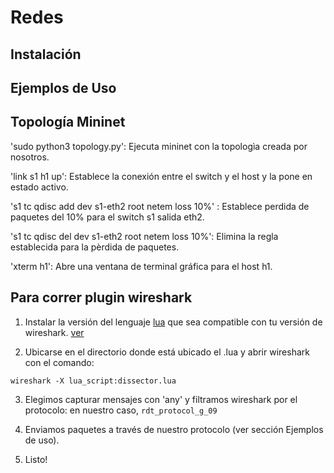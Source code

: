 # Redes

## Instalación

## Ejemplos de Uso

## Topología Mininet

'sudo python3 topology.py': Ejecuta mininet con la topologìa creada por nosotros.

'link s1 h1 up': Establece la conexión entre el switch y el host y la pone en estado activo.

's1 tc qdisc add dev s1-eth2 root netem loss 10%' : Establece perdida de paquetes del 10% para el switch s1 salida eth2.

's1 tc qdisc del dev s1-eth2 root netem loss 10%': Elimina la regla establecida para la pèrdida de paquetes.

'xterm h1': Abre una ventana de terminal gráfica para el host h1.

## Para correr plugin wireshark

1. Instalar la versión del lenguaje [lua](https://www.lua.org/download.html) que sea compatible con tu versión de wireshark. [ver](https://www.wireshark.org/docs/wsdg_html_chunked/wsluarm.html)


2. Ubicarse en el directorio donde está ubicado el <dissector>.lua y abrir wireshark con el comando:

```
wireshark -X lua_script:dissector.lua
```

3. Elegimos capturar mensajes con 'any' y filtramos wireshark por el protocolo: en nuestro caso, `rdt_protocol_g_09`

4. Enviamos paquetes a través de nuestro protocolo (ver sección Ejemplos de uso).

5. Listo!
